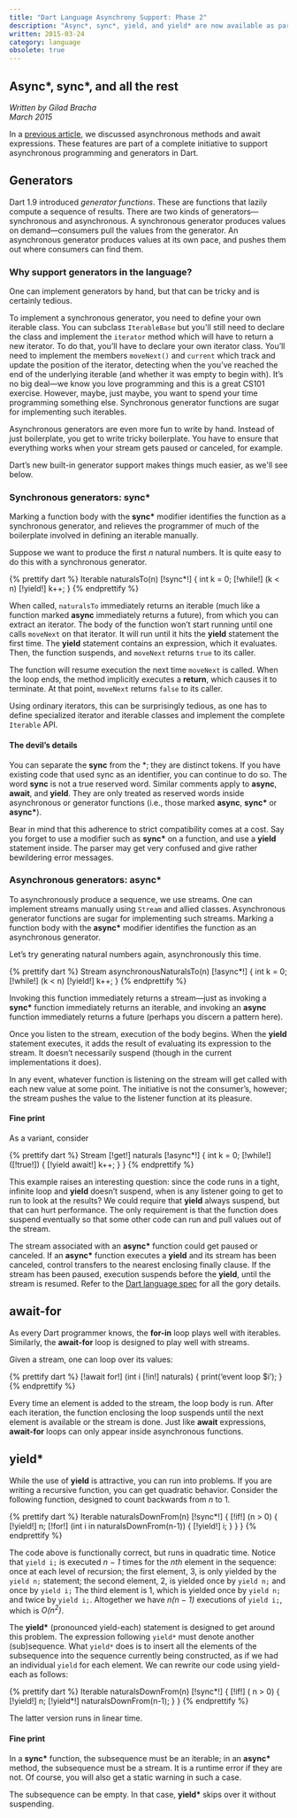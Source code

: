 ```yaml
---
title: "Dart Language Asynchrony Support: Phase 2"
description: "Async*, sync*, yield, and yield* are now available as part of Dart's asynchrony support."
written: 2015-03-24
category: language
obsolete: true
---
```


<h2>Async*, sync*, and all the rest</h2>

_Written by Gilad Bracha <br>
March 2015_

In a [previous article](/articles/language/await-async),
we discussed asynchronous methods and await expressions.
These features are part of a complete initiative to support asynchronous
programming and generators in Dart.

## Generators

Dart 1.9 introduced <em>generator functions</em>. These are functions that
lazily compute a sequence of results.  There are two
kinds of generators&mdash;synchronous and asynchronous. A synchronous generator
produces values on demand&mdash;consumers pull the values from the generator. An
asynchronous generator produces values at its own pace, and pushes them out
where consumers can find them.

### Why support generators in the language?

One can implement generators by hand, but that can be tricky and is certainly
tedious.

To implement a synchronous generator, you need to define your own iterable
class. You can subclass `IterableBase` but you'll still need to
declare the class and implement the `iterator` method which
will have to return a new iterator. To do that, you’ll have to
declare your own iterator class.  You’ll need to implement the members
`moveNext()` and `current` which track and update the
position of the iterator, detecting when the you’ve
reached the end of the underlying iterable (and whether it was empty to begin
with).  It’s no big deal&mdash;we know you love programming and this is a great
CS101 exercise. However, maybe, just maybe, you want to spend your time
programming something else. Synchronous generator functions are sugar for
implementing such iterables.

Asynchronous generators are even more fun to write by hand.  Instead of just
boilerplate, you get to write tricky boilerplate. You have to ensure that
everything works when your stream gets paused or canceled, for example.

Dart’s new built-in generator support makes  things much easier, as we'll see
below.

### Synchronous generators: sync\*

Marking a function body with the **sync\*** modifier identifies
the function as a synchronous generator, and relieves the
programmer of much of the boilerplate involved in defining an iterable
manually.

Suppose we want to produce the first <em>n</em> natural numbers.
It is quite easy to do this with a synchronous generator.

{% prettify dart %}
Iterable naturalsTo(n) [!sync*!] {
  int k = 0;
  [!while!] (k < n) [!yield!] k++;
}
{% endprettify %}

When called, `naturalsTo` immediately returns an iterable
(much like a function marked **async** immediately returns
a future), from which you can extract an iterator.
The body of the function won’t start running until one calls
`moveNext` on that iterator. It will run until it hits
the **yield** statement the first time.
The **yield** statement contains an expression,
which it evaluates.  Then, the function suspends,
and `moveNext` returns `true` to its caller.

The function will resume execution the next time `moveNext`
is called.  When the loop ends, the method implicitly executes a
**return**, which causes it to terminate. At that point,
`moveNext` returns `false` to its caller.

Using ordinary iterators, this can be surprisingly tedious,
as one has to define specialized iterator and iterable classes and
implement the complete `Iterable` API.

#### The devil’s details

You can separate the **sync** from the \*;
they are distinct tokens. If you have existing code that used
sync as an identifier, you can continue to do so.
The word **sync** is not a true reserved word.
Similar comments apply to **async**,
**await**, and **yield**.
They are only treated as reserved words inside asynchronous or generator
functions (i.e., those marked **async**, **sync\***
or **async\***).

Bear in mind that this adherence to strict compatibility comes at a cost.
Say you forget to use a modifier such as **sync\*** on a function,
and use a **yield** statement inside.
The parser may get very confused and give rather bewildering error messages.

### Asynchronous generators: async\*

To asynchronously produce a sequence, we use streams. One can
implement streams manually using `Stream` and allied classes.
Asynchronous generator functions are sugar for implementing such streams.
Marking a function body with the **async\*** modifier
identifies the function as an asynchronous generator.

Let’s try generating natural numbers again, asynchronously this time.


{% prettify dart %}
Stream asynchronousNaturalsTo(n) [!async*!] {
  int k = 0;
  [!while!] (k < n) [!yield!] k++;
}
{% endprettify %}

Invoking this function immediately returns a stream&mdash;just as invoking a
**sync\*** function immediately returns an iterable,
and invoking an **async** function immediately returns a
future (perhaps you discern a pattern here).

Once you listen to the stream, execution of the body begins.
When the **yield** statement executes,
it adds the result of evaluating its expression to the stream. It doesn’t
necessarily suspend (though in the current implementations it does).

In any event, whatever function is listening on the stream will get called with
each new value at some point. The initiative is not the consumer’s, however;
the stream pushes the value to the listener function at its pleasure.

#### Fine print

As a variant, consider

{% prettify dart %}
Stream [!get!] naturals [!async*!] {
  int k = 0; [!while!] ([!true!]) { [!yield await!] k++; }
}
{% endprettify %}

This example raises an interesting question: since the code runs in a tight,
infinite loop and **yield** doesn’t suspend,
when is any listener going to get to run to look at the results?
We could require that **yield** always suspend,
but that can hurt performance.
The only requirement is that the function does suspend eventually so that some
other code can run and pull values out of the stream.

The stream associated with an **async\*** function could get
paused or canceled.
If an **async\*** function executes a **yield**
and its stream has been canceled, control transfers to the nearest enclosing
finally clause. If the stream has been paused,
execution suspends before the **yield**,
until the stream is resumed.
Refer to the [Dart language spec](/guides/language/spec) for all the gory details.

## await-for

As every Dart programmer knows, the **for-in**
loop plays well with iterables. Similarly, the **await-for**
loop is designed to play well with streams.

Given a stream, one can loop over its values:

{% prettify dart %}
[!await for!] (int i [!in!] naturals) { print(‘event loop $i’); }
{% endprettify %}

Every time an element is added to the stream, the loop body is run. After each
iteration, the function enclosing the loop suspends until the next element is
available or the stream is done. Just like **await** expressions,
**await-for** loops can only appear inside asynchronous functions.

## yield\*

While the use of **yield** is attractive, you can run into problems.
If you are writing a recursive function, you can get quadratic behavior.
Consider the following function,
designed to count backwards from <em>n</em> to 1.

{% prettify dart %}
Iterable naturalsDownFrom(n) [!sync*!] {
  [!if!] (n > 0) {
     [!yield!] n;
     [!for!] (int i in naturalsDownFrom(n-1)) { [!yield!] i; }
  }
}
{% endprettify %}

The code above is functionally correct, but runs in quadratic time.
Notice that `yield i;` is executed _n − 1_ times for the
_nth_ element in the sequence:
once at each level of recursion; the first element, 3,
is only yielded by the `yield n;` statement;
the second element, 2, is yielded once by `yield n;` and once by `yield i;`
The third element is 1, which is yielded once by
`yield n;` and twice by `yield i;`.
Altogether we have _n(n − 1)_ executions of
`yield i;`, which is _O(n<sup>2</sup>)_.

The **yield\*** (pronounced yield-each) statement is designed to get
around this problem.  The expression following `yield*` must denote
another (sub)sequence.  What `yield*` does is to insert all the elements
of the subsequence into the sequence currently being constructed,
as if we had an individual `yield` for each element.
We can rewrite our code using yield-each as follows:


{% prettify dart %}
Iterable naturalsDownFrom(n) [!sync*!] {
  [!if!] ( n > 0) {
    [!yield!] n;
    [!yield*!] naturalsDownFrom(n-1);
 }
}
{% endprettify %}

The latter version runs in linear time.

#### Fine print

In a **sync\*** function, the subsequence must be an iterable;
in an **async\*** method, the subsequence must be a stream.
It is a runtime error if they are not.
Of course, you will also get a static warning in such a case.

The subsequence can be empty.
In that case, **yield\*** skips over it without suspending.

